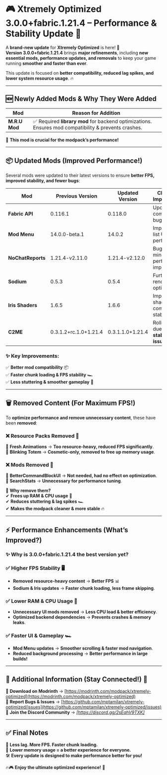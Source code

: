 # 🎮 Xtremely Optimized 3.0.0+fabric.1.21.4 – Performance & Stability Update 🚀  

A **brand-new update** for **Xtremely Optimized** is here! 🎉  
**Version 3.0.0+fabric.1.21.4** brings **major refinements**, including **new essential mods, performance updates, and removals** to keep your game running **smoother and faster than ever**.  

This update is focused on **better compatibility, reduced lag spikes, and lower system resource usage**. 🔥  

---

## 🆕 **Newly Added Mods & Why They Were Added**  

| Mod         | Reason for Addition |
|------------|----------------------|
| **M.R.U Mod** | ✅ Required **library mod** for backend optimizations. Ensures mod compatibility & prevents crashes. |

📌 **This mod is crucial for the modpack’s performance!**  

---

## 📦 **Updated Mods (Improved Performance!)**  

Several mods were updated to their latest versions to ensure **better FPS, improved stability, and fewer bugs**:  

| Mod               | Previous Version        | Updated Version        | Changes & Improvements |
|-------------------|------------------------|------------------------|------------------------|
| **Fabric API**    | 0.116.1                 | 0.118.0                 | Updated compatibility & bug fixes |
| **Mod Menu**      | 14.0.0-beta.1           | 14.0.2                   | Improved mod list UI & performance |
| **NoChatReports** | 1.21.4-v2.11.0          | 1.21.4-v2.12.0          | Bug fixes & minor performance improvements |
| **Sodium**        | 0.5.3                    | 0.5.4                    | Further rendering optimizations |
| **Iris Shaders**  | 1.6.5                    | 1.6.6                    | Improved shader compatibility & stability |
| **C2ME**         | 0.3.1.2+rc.1.0+1.21.4   | 0.3.1.1.0+1.21.4         | Rolled back due to **stability issues** |

### ✨ **Key Improvements**:  
✅ **Better mod compatibility** 📦  
✅ **Faster chunk loading & FPS stability** 🏎️  
✅ **Less stuttering & smoother gameplay** 🎯  

---

## 🗑️ **Removed Content (For Maximum FPS!)**  

To **optimize performance and remove unnecessary content**, these have been **removed**:  

### ❌ **Resource Packs Removed** 🎨  
🚫 **Fresh Animations** → **Too resource-heavy, reduced FPS significantly**.  
🚫 **Blinking Totem** → **Cosmetic-only, removed to free up memory usage**.  

### ❌ **Mods Removed** 🔧  
🚫 **BetterCommandBlockUI** → **Not needed, had no effect on optimization**.  
🚫 **SearchStats** → **Unnecessary for performance tuning**.  

📌 **Why remove them?**  
✔ **Frees up RAM & CPU usage** 💾  
✔ **Reduces stuttering & lag spikes** 🏎️  
✔ **Makes the modpack cleaner & more stable** 🔥  

---

## ⚡ **Performance Enhancements (What’s Improved?)**  

### ✨ **Why is 3.0.0+fabric.1.21.4 the best version yet?**  

### ✅ **Higher FPS Stability** 🖥️  
- **Removed resource-heavy content** → **Better FPS** 📊  
- **Sodium & Iris updates** → **Faster chunk loading, less frame skipping**.  

### ✅ **Lower RAM & CPU Usage** 💾  
- **Unnecessary UI mods removed** → **Less CPU load & better efficiency**.  
- **Optimized backend dependencies** → **Prevents crashes & memory leaks**.  

### ✅ **Faster UI & Gameplay** 🏎️  
- **Mod Menu updates** → **Smoother scrolling & faster mod navigation**.  
- **Reduced background processing** → **Better performance in large builds!**  

---

## 📌 **Additional Information (Stay Connected!)** 🔗  

🔹 **Download on Modrinth** → [https://modrinth.com/modpack/xtremely-optimized](https://modrinth.com/modpack/xtremely-optimized)  
🐛 **Report Bugs & Issues** → [https://github.com/mptamilan/xtremely-optimized/issues](https://github.com/mptamilan/xtremely-optimized/issues)  
💬 **Join the Discord Community** → *[https://discord.gg/2sEahV9TXK]*  

---

## ✅ **Final Notes**  

🚀 **Less lag. More FPS. Faster chunk loading.**  
💾 **Lower memory usage = a better experience for everyone.**  
🛠️ **Every update is designed to make performance better for you!**  

🔥🎮 **Enjoy the ultimate optimized experience!** 🎉